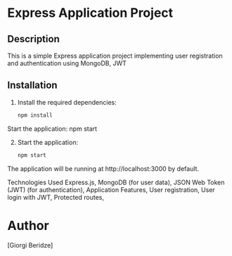 # Express Application Project

## Description
This is a simple Express application project implementing user registration and authentication using MongoDB, JWT

## Installation
1. Install the required dependencies:

   ```bash
   npm install
Start the application:
npm start


2. Start the application:

   ```bash
   npm start
The application will be running at http://localhost:3000 by default.

Technologies Used
 Express.js,
 MongoDB (for user data),
 JSON Web Token (JWT) (for authentication),
 Application Features,
 User registration,
 User login with JWT,
 Protected routes,
 
# Author
[Giorgi Beridze]
